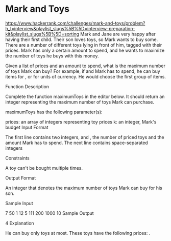 # Mark and Toys

https://www.hackerrank.com/challenges/mark-and-toys/problem?h_l=interview&playlist_slugs%5B%5D=interview-preparation-kit&playlist_slugs%5B%5D=sorting
Mark and Jane are very happy after having their first child. Their son loves toys, so Mark wants to buy some. There are a number of different toys lying in front of him, tagged with their prices. Mark has only a certain amount to spend, and he wants to maximize the number of toys he buys with this money.

Given a list of prices and an amount to spend, what is the maximum number of toys Mark can buy? For example, if  and Mark has  to spend, he can buy items  for , or  for  units of currency. He would choose the first group of  items.

Function Description

Complete the function maximumToys in the editor below. It should return an integer representing the maximum number of toys Mark can purchase.

maximumToys has the following parameter(s):

prices: an array of integers representing toy prices
k: an integer, Mark's budget
Input Format

The first line contains two integers,  and , the number of priced toys and the amount Mark has to spend.
The next line contains  space-separated integers

Constraints




A toy can't be bought multiple times.

Output Format

An integer that denotes the maximum number of toys Mark can buy for his son.

Sample Input

7 50
1 12 5 111 200 1000 10
Sample Output

4
Explanation

He can buy only  toys at most. These toys have the following prices: .